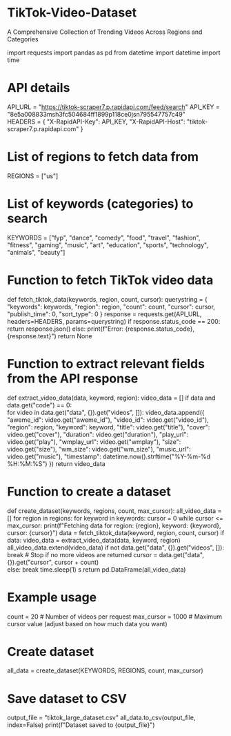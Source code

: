 # TikTok-Video-Dataset
A Comprehensive Collection of Trending Videos Across Regions and Categories

import requests
import pandas as pd
from datetime import datetime
import time

# API details
API_URL = "https://tiktok-scraper7.p.rapidapi.com/feed/search"
API_KEY = "8e5a008833msh3fc504684ff1899p118ce0jsn795547757c49"  
HEADERS = {
    "X-RapidAPI-Key": API_KEY,
    "X-RapidAPI-Host": "tiktok-scraper7.p.rapidapi.com"
}

# List of regions to fetch data from
REGIONS = ["us"]

# List of keywords (categories) to search
KEYWORDS = ["fyp", "dance", "comedy", "food", "travel", "fashion", "fitness", "gaming", "music", "art", "education", "sports", "technology", "animals", "beauty"]

# Function to fetch TikTok video data
def fetch_tiktok_data(keywords, region, count, cursor):
    querystring = {
        "keywords": keywords,
        "region": region,
        "count": count,
        "cursor": cursor,
        "publish_time": 0,
        "sort_type": 0
    }
    response = requests.get(API_URL, headers=HEADERS, params=querystring)
    if response.status_code == 200:
        return response.json()
    else:
        print(f"Error: {response.status_code}, {response.text}")
        return None

# Function to extract relevant fields from the API response
def extract_video_data(data, keyword, region):
    video_data = []
    if data and data.get("code") == 0:  
        for video in data.get("data", {}).get("videos", []):
            video_data.append({
                "aweme_id": video.get("aweme_id"),
                "video_id": video.get("video_id"),
                "region": region,
                "keyword": keyword,
                "title": video.get("title"),
                "cover": video.get("cover"),
                "duration": video.get("duration"),
                "play_url": video.get("play"),
                "wmplay_url": video.get("wmplay"),
                "size": video.get("size"),
                "wm_size": video.get("wm_size"),
                "music_url": video.get("music"),
                "timestamp": datetime.now().strftime("%Y-%m-%d %H:%M:%S")
            })
    return video_data

# Function to create a dataset
def create_dataset(keywords, regions, count, max_cursor):
    all_video_data = []
    for region in regions:
        for keyword in keywords:
            cursor = 0
            while cursor <= max_cursor:
                print(f"Fetching data for region: {region}, keyword: {keyword}, cursor: {cursor}")
                data = fetch_tiktok_data(keyword, region, count, cursor)
                if data:
                    video_data = extract_video_data(data, keyword, region)
                    all_video_data.extend(video_data)
                    if not data.get("data", {}).get("videos", []):
                        break  # Stop if no more videos are returned
                    cursor = data.get("data", {}).get("cursor", cursor + count)  
                else:
                    break
                time.sleep(1)  s
    return pd.DataFrame(all_video_data)

# Example usage
count = 20  # Number of videos per request
max_cursor = 1000  # Maximum cursor value (adjust based on how much data you want)

# Create dataset
all_data = create_dataset(KEYWORDS, REGIONS, count, max_cursor)

# Save dataset to CSV
output_file = "tiktok_large_dataset.csv"
all_data.to_csv(output_file, index=False)
print(f"Dataset saved to {output_file}")
